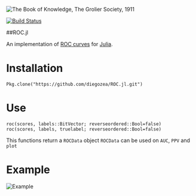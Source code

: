 ![The Book of Knowledge, The Grolier Society, 1911](hhttps://dl.dropboxusercontent.com/u/6948655/ROC.jpg)

[![Build Status](https://travis-ci.org/diegozea/ROC.jl.svg)](https://travis-ci.org/diegozea/ROC.jl)

##ROC.jl

An implementation of [ROC curves](http://en.wikipedia.org/wiki/Receiver_operating_characteristic) for [Julia](http://julialang.org/).


# Installation

```
Pkg.clone("https://github.com/diegozea/ROC.jl.git")
```

# Use

```
roc(scores, labels::BitVector; reverseordered::Bool=false)
roc(scores, labels, truelabel; reverseordered::Bool=false)
```

This functions return a ```ROCData``` object
```ROCData``` can be used on ```AUC```, ```PPV``` and ```plot```

# Example

![Example](https://www.dropbox.com/s/v7xen8cwunwt8p4/ROC.png)


